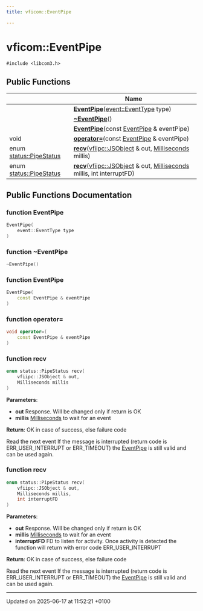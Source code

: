 ```yaml
---
title: vficom::EventPipe

---
```


# vficom::EventPipe






`#include <libcom3.h>`

## Public Functions

|                | Name           |
| -------------- | -------------- |
| | **[EventPipe](classvficom_1_1_event_pipe.md#function-eventpipe)**([event::EventType](namespacevficom_1_1event.md#enum-eventtype) type) |
| | **[~EventPipe](classvficom_1_1_event_pipe.md#function-~eventpipe)**() |
| | **[EventPipe](classvficom_1_1_event_pipe.md#function-eventpipe)**(const [EventPipe](classvficom_1_1_event_pipe.md) & eventPipe) |
| void | **[operator=](classvficom_1_1_event_pipe.md#function-operator=)**(const [EventPipe](classvficom_1_1_event_pipe.md) & eventPipe) |
| enum [status::PipeStatus](namespacevficom_1_1status.md#enum-pipestatus) | **[recv](classvficom_1_1_event_pipe.md#function-recv)**([vfiipc::JSObject](classvfiipc_1_1_j_s_object.md) & out, [Milliseconds](classvficom_1_1_milliseconds.md) millis) |
| enum [status::PipeStatus](namespacevficom_1_1status.md#enum-pipestatus) | **[recv](classvficom_1_1_event_pipe.md#function-recv)**([vfiipc::JSObject](classvfiipc_1_1_j_s_object.md) & out, [Milliseconds](classvficom_1_1_milliseconds.md) millis, int interruptFD) |

## Public Functions Documentation

### function EventPipe

```cpp
EventPipe(
    event::EventType type
)
```


### function ~EventPipe

```cpp
~EventPipe()
```


### function EventPipe

```cpp
EventPipe(
    const EventPipe & eventPipe
)
```


### function operator=

```cpp
void operator=(
    const EventPipe & eventPipe
)
```


### function recv

```cpp
enum status::PipeStatus recv(
    vfiipc::JSObject & out,
    Milliseconds millis
)
```


**Parameters**: 

  * **out** Response. Will be changed only if return is OK 
  * **millis** [Milliseconds](classvficom_1_1_milliseconds.md) to wait for an event 


**Return**: OK in case of success, else failure code 

Read the next event If the message is interrupted (return code is ERR_USER_INTERRUPT or ERR_TIMEOUT) the [EventPipe](classvficom_1_1_event_pipe.md) is still valid and can be used again.


### function recv

```cpp
enum status::PipeStatus recv(
    vfiipc::JSObject & out,
    Milliseconds millis,
    int interruptFD
)
```


**Parameters**: 

  * **out** Response. Will be changed only if return is OK 
  * **millis** [Milliseconds](classvficom_1_1_milliseconds.md) to wait for an event 
  * **interruptFD** FD to listen for activity. Once activity is detected the function will return with error code ERR_USER_INTERRUPT 


**Return**: OK in case of success, else failure code 

Read the next event If the message is interrupted (return code is ERR_USER_INTERRUPT or ERR_TIMEOUT) the [EventPipe](classvficom_1_1_event_pipe.md) is still valid and can be used again.


-------------------------------

Updated on 2025-06-17 at 11:52:21 +0100